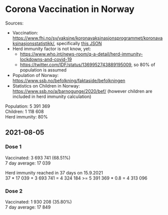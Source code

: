 # Corona Vaccination in Norway

Sources:

- Vaccination: <https://www.fhi.no/sv/vaksine/koronavaksinasjonsprogrammet/koronavaksinasjonsstatistikk/>, specifically [this JSON](https://www.fhi.no/api/chartdata/api/99119)
- Herd immunity factor is not know, yet:
  - <https://www.who.int/news-room/q-a-detail/herd-immunity-lockdowns-and-covid-19>
  - <https://twitter.com/IDF/status/1369952743889195009>, so 80% of population is assumed
- Population of Norway: <https://www.ssb.no/befolkning/faktaside/befolkningen>
- Statistics on Children in Norway: https://www.ssb.no/a/barnogunge/2020/bef/ (however children are included in herd immunity calculation)

Population: 5 391 369  
Children: 1 118 608  
Herd immunity: 80%  

## 2021-08-05

### Dose 1

Vaccinated: 3 693 741 (68.51%)  
7 day average: 17 039

Herd immunity reached in 37 days on 15.9.2021  
37 * 17 039 + 3 693 741 = 4 324 184 >= 5 391 369 * 0.8 = 4 313 096

### Dose 2

Vaccinated: 1 930 208 (35.80%)  
7 day average: 17 849

